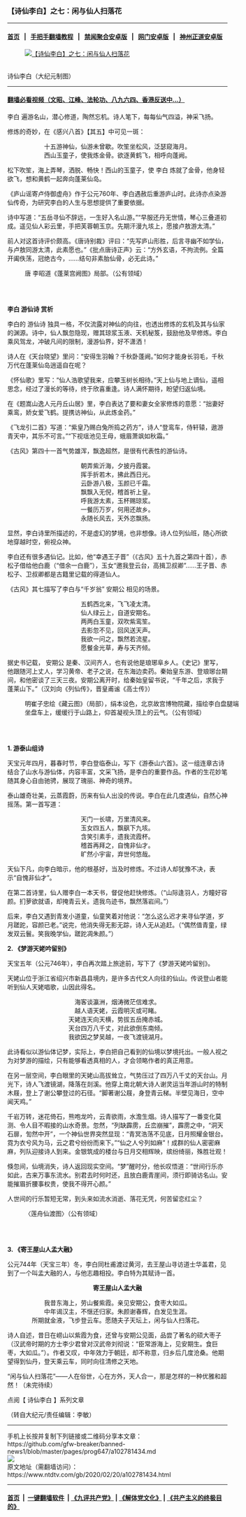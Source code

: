 ### 【诗仙李白】之七：闲与仙人扫落花
------------------------

#### [首页](https://github.com/gfw-breaker/banned-news1/blob/master/README.md) &nbsp;&nbsp;|&nbsp;&nbsp; [手把手翻墙教程](https://github.com/gfw-breaker/guides/wiki) &nbsp;&nbsp;|&nbsp;&nbsp; [禁闻聚合安卓版](https://github.com/gfw-breaker/bn-android) &nbsp;&nbsp;|&nbsp;&nbsp; [网门安卓版](https://github.com/oGate2/oGate) &nbsp;&nbsp;|&nbsp;&nbsp; [神州正道安卓版](https://github.com/SzzdOgate/update) 



<div><div class="featured_image">
 <a href="https://i.ntdtv.com/assets/uploads/2020/02/d1e4dae74d2a798d987c2f7505d4a88b-676-1-1-1-1-1.jpg" target="_blank">
  <figure>
   <img alt="【诗仙李白】之七：闲与仙人扫落花" src="https://i.ntdtv.com/assets/uploads/2020/02/d1e4dae74d2a798d987c2f7505d4a88b-676-1-1-1-1-1-800x450.jpg"/>
  </figure><br/>
 </a>
 <span class="caption">
  诗仙李白（大纪元制图）
 </span>
</div>
</div><hr/>

#### [翻墙必看视频（文昭、江峰、法轮功、八九六四、香港反送中...）](https://github.com/gfw-breaker/banned-news1/blob/master/pages/link3.md)

<div><div class="post_content" itemprop="articleBody">
 <p>
  <ok href="https://www.ntdtv.com/gb/李白.htm">
   李白
  </ok>
  遍游名山，潜心修道，陶然忘机。诗人笔下，每每仙气四溢，神采飞扬。
 </p>
 <p>
  修炼的奇妙，在《感兴八首》【其五】中可见一斑：
 </p>
 <p style="text-align: center;">
  十五游神仙，仙游未曾歇。吹笙坐松风，泛瑟窥海月。
  <br/>
  西山玉童子，使我炼金骨。欲逐黄鹤飞，相呼向蓬阙。
 </p>
 <p>
  松下吹笙，海上弄琴，洒脱、畅快！西山的玉童子，使
  <ok href="https://www.ntdtv.com/gb/李白.htm">
   李白
  </ok>
  炼就了金骨，他身轻欲飞，想和黄鹤一起奔向蓬莱仙岛。
 </p>
 <p>
  《庐山谣寄卢侍御虚舟》作于公元760年、李白遇赦后重游庐山时。此诗亦点染游仙传奇，为研究李白的人生与思想提供了重要依据。
 </p>
 <p>
  诗中写道：“五岳寻仙不辞远，一生好入名山游。”“早服还丹无世情，琴心三叠道初成。遥见仙人彩云里，手把芙蓉朝玉京。先期汗漫九垓上，愿接卢敖游太清。”
 </p>
 <p>
  前人对这首诗评价颇高。《唐诗别裁》评曰：“先写庐山形胜，后言寻幽不如学仙，与卢敖同游太清，此素愿也。”《批点唐诗正声》云：“方外玄语，不拘流例。全篇开阖佚荡，冠绝古今，……结句非素胎仙骨，必无此诗。”
 </p>
 <figure class="wp-caption alignnone" id="attachment_102781447" style="width: 600px">
  <img alt="" class="size-medium wp-image-102781447" src="https://i.ntdtv.com/assets/uploads/2020/02/PK2A001381N000000000PAI-1-600x368.jpg">
   <br/><figcaption class="wp-caption-text">
    唐 李昭道《蓬莱宫阙图》局部。（公有领域）
   </figcaption><br/>
  </img>
 </figure><br/>
 <p>
  <strong>
   李白
   <ok href="https://www.ntdtv.com/gb/游仙诗.htm">
    游仙诗
   </ok>
   赏析
  </strong>
 </p>
 <p>
  李白的
  <ok href="https://www.ntdtv.com/gb/游仙诗.htm">
   游仙诗
  </ok>
  独具一格，不仅流露对神仙的向往，也透出修炼的玄机及其与仙家的渊源。诗中，仙人飘忽隐现，赠其琼浆玉液、天机秘笈，鼓励他及早修炼。李白乘风驾龙，冲破凡间的限制，漫游仙界，好不潇洒！
 </p>
 <p>
  诗人在《天台晓望》里问：“安得生羽翰？千秋卧蓬阙。”如何才能身长羽毛，千秋万代在蓬莱仙岛逍遥自在呢？
 </p>
 <p>
  《怀仙歌》里写：“仙人浩歌望我来，应攀玉树长相待。”天上仙与地上谪仙，遥相思念，经过了漫长的等待，终于欣喜重逢。诗人满怀期待，盼望归返仙境。
 </p>
 <p>
  在《题嵩山逸人元丹丘山居》里，李白表达了要和妻女全家修炼的意愿：“拙妻好乘鸾，娇女爱飞鹤。提携访神仙，从此炼金药。”
 </p>
 <p>
  《飞龙引二首》写道：“紫皇乃赐白兔所捣之药方”，诗人“登鸾车，侍轩辕，遨游青天中，其乐不可言。”“下视瑶池见王母，蛾眉萧飒如秋霜。”
 </p>
 <p>
  《古风》第四十一首气势雄浑，飘逸超然，是很有代表性的游仙诗。
 </p>
 <p style="text-align: center;">
  朝弄紫沂海，夕披丹霞裳。
  <br/>
  挥手折若木，拂此西日光。
  <br/>
  云卧游八极，玉颜已千霜。
  <br/>
  飘飘入无倪，稽首祈上皇。
  <br/>
  呼我游太素，玉杯赐琼浆。
  <br/>
  一餐历万岁，何用还故乡。
  <br/>
  永随长风去，天外恣飘扬。
 </p>
 <p>
  显然，李白诗里所描述的，不是虚幻的梦境，也非想像。诗人位列仙班，随心所欲地穿越时空，俯视众神。
 </p>
 <p>
  李白还有很多遇仙记。比如，他“幸遇王子晋”（《古风》五十九首之第四十首），赤松子借给他白鹿（“借余一白鹿”），玉女“邀我登云台，高揖卫叔卿”……王子晋、赤松子、卫叔卿都是古籍里记载的得道仙人。
 </p>
 <p>
  《古风》其七描写了李白与“千岁翁”
  <ok href="https://www.ntdtv.com/gb/安期公.htm">
   安期公
  </ok>
  相见的场景。
 </p>
 <p style="text-align: center;">
  五鹤西北来，飞飞凌太清。
  <br/>
  仙人绿云上，自道安期名。
  <br/>
  两两白玉童，双吹紫鸾笙。
  <br/>
  去影忽不见，回风送天声。
  <br/>
  我欲一问之，飘然若流星。
  <br/>
  愿餐金光草，寿与天齐倾。
 </p>
 <p>
  据史书记载，
  <ok href="https://www.ntdtv.com/gb/安期公.htm">
   安期公
  </ok>
  是秦、汉间齐人，也有说他是琅琊阜乡人。《史记》里写，他跟随河上丈人，学习黄帝、老子之说，在东海边卖药。秦始皇东游、登琅琊台期间，和他密谈了三天三夜。安期公离开时，给秦始皇留书说，“千年之后，求我于蓬莱山下。”（汉刘向《列仙传》，晋皇甫谧《高士传》）
 </p>
 <figure class="wp-caption alignnone" id="attachment_102781445" style="width: 500px">
  <img alt="" class="size-full wp-image-102781445" src="https://i.ntdtv.com/assets/uploads/2020/02/1605161135062669.jpg">
   <br/><figcaption class="wp-caption-text">
    明崔子忠绘《藏云图》（局部），绢本设色，北京故宫博物院藏，描绘李白盘腿端坐盘车上，缓缓行于山路上，仰首凝视头顶上的云气。（公有领域）
   </figcaption><br/>
  </img>
 </figure><br/>
 <p>
  <strong>
   1. 游泰山组诗
  </strong>
 </p>
 <p>
  天宝元年四月，暮春时节，李白登临泰山，写下《游泰山六首》。这一组连章古诗结合了山水与游仙体，内容丰富，文采飞扬，是李白的重要作品。作者的生花妙笔随其身心自由驰骋，展现了瑰丽、神奇的境界。
 </p>
 <p>
  泰山雄奇壮美，云蒸霞蔚，历来有仙人出没的传说。李白在此几度遇仙，自然心神摇荡。第一首写道：
 </p>
 <p style="text-align: center;">
  天门一长啸，万里清风来。
  <br/>
  玉女四五人，飘飖下九垓。
  <br/>
  含笑引素手，遗我流霞杯。
  <br/>
  稽首再拜之，自愧非仙才。
  <br/>
  旷然小宇宙，弃世何悠哉。
 </p>
 <p>
  天仙下凡，向李白暗示，他的根基好，当及时修炼。不过诗人却犹豫不决，表示“自愧非仙才”。
 </p>
 <p>
  在第二首诗里，仙人赠李白一本天书，督促他赶快修炼。（“山际逢羽人，方瞳好容颜。扪萝欲就语，却掩青云关。遗我鸟迹书，飘然落岩间。”）
 </p>
 <p>
  后来，李白又遇到青发小道童，仙童笑着对他说：“怎么这么迟才来寻仙学道，岁月蹉跎，容颜已老。”说完，他消失得无影无踪，诗人无从追赶。（“偶然值青童，绿发双云鬟。笑我晚学仙，蹉跎凋朱颜。”）
 </p>
 <p>
  <strong>
   2. 《梦游天姥吟留别》
  </strong>
 </p>
 <p>
  天宝五年（公元746年），李白再次踏上旅途前，写下了《梦游天姥吟留别》。
 </p>
 <p>
  天姥山位于浙江省绍兴市新昌县境内，是许多古代文人向往的仙山。传说登山者能听到仙人天姥唱歌，山因此得名。
 </p>
 <p style="text-align: center;">
  海客谈瀛洲，烟涛微茫信难求。
  <br/>
  越人语天姥，云霞明灭或可睹。
  <br/>
  天姥连天向天横，势拔五岳掩赤城。
  <br/>
  天台四万八千丈，对此欲倒东南倾。
  <br/>
  我欲因之梦吴越，一夜飞渡镜湖月。
 </p>
 <p>
  此诗看似以游仙体记梦，实际上，李白把自己看到的仙境以梦境托出。一般人视之为对梦游的描绘，只有能够看透真相的人，才会领略作者的真正用意。
 </p>
 <p>
  在另一层空间，李白眼里的天姥山高拔耸立，气势压过了四万八千丈的天台山。月光下，诗人飞渡镜湖，降落在剡溪。他穿上南北朝大诗人谢灵运当年游山时的特制木屐，登上了谢公攀登过的石径。“脚著谢公屐，身登青云梯。半壁见海日，空中闻天鸡。”
 </p>
 <p>
  千岩万转，迷花倚石，熊咆龙吟，云青欲雨，水澹生烟。诗人描写了一番变化莫测、令人目不暇接的山水奇景。忽然，“列缺霹雳，丘峦崩摧”，霹雳之中，“洞天石扉，訇然中开”，一个神仙世界突然显现：“青冥浩荡不见底，日月照耀金银台。霓为衣兮风为马，云之君兮纷纷而来下。”“仙之人兮列如麻”！成群的仙人密密麻麻，列队迎接诗人到来。金银筑成的楼台与日月交相辉映，缤纷绮丽，殊胜壮观！
 </p>
 <p>
  倏忽间，仙境消失，诗人返回现实空间。“梦”醒时分，他长叹悟道：“世间行乐亦如此，古来万事东流水。别君去时何时还，且放白鹿青崖间，须行即骑访名山。安能摧眉折腰事权贵，使我不得开心颜。”
 </p>
 <p>
  人世间的行乐暂短无常，到头来如流水消逝、落花无凭，何苦留恋红尘？
 </p>
 <figure class="wp-caption alignnone" id="attachment_102781444" style="width: 497px">
  <img alt="" class="size-full wp-image-102781444" src="https://i.ntdtv.com/assets/uploads/2020/02/1406220825482223.jpg"/>
  <br/><figcaption class="wp-caption-text">
   〈莲舟仙渡图〉（公有领域）
  </figcaption><br/>
 </figure><br/>
 <p>
  <strong>
   3. 《寄王屋山人孟大融》
  </strong>
 </p>
 <p>
  公元744年（天宝三年）冬，李白同杜甫渡过黄河，去王屋山寻访道士华盖君，见到了一个叫孟大融的人，与他志趣相投。李白特为其赋诗一首。
 </p>
 <p style="text-align: center;">
  <strong>
   寄王屋山人孟大融
  </strong>
 </p>
 <p style="text-align: center;">
  我昔东海上，劳山餐紫霞。亲见安期公，食枣大如瓜。
  <br/>
  中年谒汉主，不惬还归家。朱颜谢春辉，白发见生涯。
  <br/>
  所期就金液，飞步登云车。愿随夫子天坛上，闲与仙人扫落花。
 </p>
 <p>
  诗人自述，昔日在崂山以紫霞为食，还曾与安期公见面，品尝了著名的硕大枣子（汉武帝时期的方士李少君曾对汉武帝刘彻说：“臣常游海上，见安期生。食巨枣，大如瓜。”）。作者又叹，中年效力于朝廷，却不称意，归乡后几度沧桑。他期望得到仙丹，登天乘云车，同时向往清修之天地。
 </p>
 <p>
  “闲与仙人扫落花”——人在俗世，心在方外，天人合一，那是怎样的一种优雅和超然！（未完待续）
 </p>
 <p>
  点阅【
  <ok href="https://www.ntdtv.com/gb/诗仙李白.htm">
   诗仙李白
  </ok>
  】系列文章
 </p>
 <p>
  （转自大纪元/责任编辑：李敏）
 </p>
 <div class="single_ad">
 </div>
</div>
</div>
<hr/>
手机上长按并复制下列链接或二维码分享本文章：<br/>
https://github.com/gfw-breaker/banned-news1/blob/master/pages/prog647/a102781434.md <br/>
<a href='https://github.com/gfw-breaker/banned-news1/blob/master/pages/prog647/a102781434.md'><img src='https://github.com/gfw-breaker/banned-news1/blob/master/pages/prog647/a102781434.md.png'/></a> <br/>
原文地址（需翻墙访问）：https://www.ntdtv.com/gb/2020/02/20/a102781434.html


------------------------
#### [首页](https://github.com/gfw-breaker/banned-news1/blob/master/README.md) &nbsp;|&nbsp; [一键翻墙软件](https://github.com/gfw-breaker/nogfw/blob/master/README.md) &nbsp;| [《九评共产党》](https://github.com/gfw-breaker/9ping.md/blob/master/README.md#九评之一评共产党是什么) | [《解体党文化》](https://github.com/gfw-breaker/jtdwh.md/blob/master/README.md) | [《共产主义的终极目的》](https://github.com/gfw-breaker/gczydzjmd.md/blob/master/README.md)


<img src='http://gfw-breaker.win/banned-news1/pages/prog647/a102781434.md' width='0px' height='0px'/>